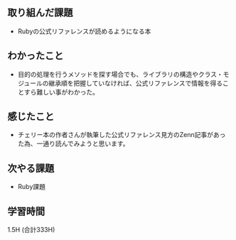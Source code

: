 ## 取り組んだ課題
- Rubyの公式リファレンスが読めるようになる本
  
## わかったこと  
- 目的の処理を行うメソッドを探す場合でも、ライブラリの構造やクラス・モジュールの継承順を把握していなければ、公式リファレンスで情報を得ることすら難しい事がわかった。
  
## 感じたこと
- チェリー本の作者さんが執筆した公式リファレンス見方のZenn記事があった為、一通り読んでみようと思います。
  
## 次やる課題  
- Ruby課題
  
## 学習時間  
 1.5H (合計333H)
